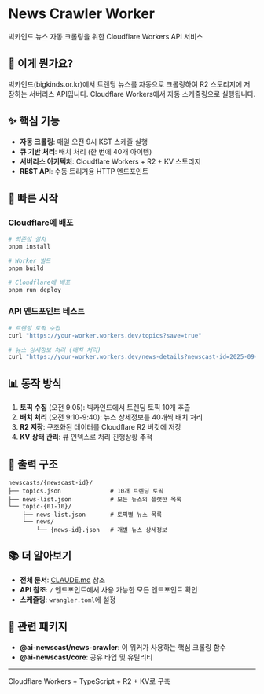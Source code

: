 # News Crawler Worker

빅카인드 뉴스 자동 크롤링을 위한 Cloudflare Workers API 서비스

## 🌟 이게 뭔가요?

빅카인드(bigkinds.or.kr)에서 트렌딩 뉴스를 자동으로 크롤링하여 R2 스토리지에 저장하는 서버리스 API입니다. Cloudflare Workers에서 자동 스케줄링으로 실행됩니다.

## ✨ 핵심 기능

- **자동 크롤링**: 매일 오전 9시 KST 스케줄 실행
- **큐 기반 처리**: 배치 처리 (한 번에 40개 아이템)
- **서버리스 아키텍처**: Cloudflare Workers + R2 + KV 스토리지
- **REST API**: 수동 트리거용 HTTP 엔드포인트

## 🚀 빠른 시작

### Cloudflare에 배포

```bash
# 의존성 설치
pnpm install

# Worker 빌드
pnpm build

# Cloudflare에 배포
pnpm run deploy
```

### API 엔드포인트 테스트

```bash
# 트렌딩 토픽 수집
curl "https://your-worker.workers.dev/topics?save=true"

# 뉴스 상세정보 처리 (배치 처리)
curl "https://your-worker.workers.dev/news-details?newscast-id=2025-09-17T16-50-13-648Z"
```

## 📊 동작 방식

1. **토픽 수집** (오전 9:05): 빅카인드에서 트렌딩 토픽 10개 추출
2. **배치 처리** (오전 9:10-9:40): 뉴스 상세정보를 40개씩 배치 처리
3. **R2 저장**: 구조화된 데이터를 Cloudflare R2 버킷에 저장
4. **KV 상태 관리**: 큐 인덱스로 처리 진행상황 추적

## 🎯 출력 구조

```
newscasts/{newscast-id}/
├── topics.json              # 10개 트렌딩 토픽
├── news-list.json           # 모든 뉴스의 플랫한 목록
└── topic-{01-10}/
    ├── news-list.json       # 토픽별 뉴스 목록
    └── news/
        └── {news-id}.json   # 개별 뉴스 상세정보
```

## 📚 더 알아보기

- **전체 문서**: [CLAUDE.md](./CLAUDE.md) 참조
- **API 참조**: `/` 엔드포인트에서 사용 가능한 모든 엔드포인트 확인
- **스케줄링**: `wrangler.toml`에 설정

## 🔗 관련 패키지

- **@ai-newscast/news-crawler**: 이 워커가 사용하는 핵심 크롤링 함수
- **@ai-newscast/core**: 공유 타입 및 유틸리티

---

Cloudflare Workers + TypeScript + R2 + KV로 구축

